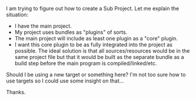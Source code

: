 I am trying to figure out how to create a Sub Project.  Let me explain the situation:


* I have the main project.
* My project uses bundles as "plugins" of sorts.
* The main project will include as least one plugin as a "core" plugin.
* I want this core plugin to be as fully integrated into the project as possible.  The ideal solution is that all sources/resources would be in the same project file but that it would be built as the separate bundle as a build step before the main program is compiled/linked/etc.


Should I be using a new target or something here?  I'm not too sure how to use targets so I could use some insight on that...

Thanks.